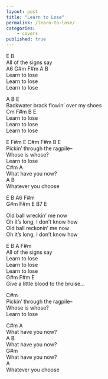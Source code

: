```yaml
---    
layout: post  
title: "Learn to Lose"  
permalink: /learn-to-lose/  
categories:
    - covers
published: true  
---  
```

  
E B  
All of the signs say  
A6 G#m F#m A B   
Learn to lose  
Learn to lose  
Learn to lose  
  
A B E  
Backwater brack flowin’ over my shoes  
 Cm F#m B E  
Learn to lose  
Learn to lose  
Learn to lose  
  
E F#m E C#m F#m B E  
Pickin’ through the ragpile–  
Whose is whose?  
Learn to lose  
C#m A  
What have you now?  
A B  
Whatever you choose  
  
E B A6 F#m   
G#m F#m E B7 E  
  
Old ball wreckin’ me now  
Oh it’s long, I don’t know how  
Old ball reckonin’ me now  
Oh it’s long, I don’t know how  
  
E  B  A  F#m  
All of the signs say  
Learn to lose  
Learn to lose  
Learn to lose  
G#m F#m E  
Give a little blood to the bruise…  
  
C#m  
Pickin’ through the ragpile–  
Whose is whose?  
Learn to lose  
  
C#m A  
What have you now?  
A B  
What have you now?  
G#m  
What have you now?  
A  
Whatever you choose